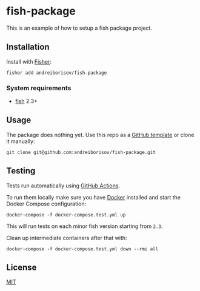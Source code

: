 # fish-package

This is an example of how to setup a fish package project.

## Installation

Install with [Fisher](https://github.com/jorgebucaran/fisher):

```fish
fisher add andreiborisov/fish-package
```

### System requirements

* [fish](https://fishshell.com) 2.3+

## Usage

The package does nothing yet. Use this repo as a [GitHub template](https://help.github.com/en/github/creating-cloning-and-archiving-repositories/creating-a-repository-from-a-template) or clone it manually:

```fish
git clone git@github.com:andreiborisov/fish-package.git
```

## Testing

Tests run automatically using [GitHub Actions](https://help.github.com/en/actions).

To run them locally make sure you have [Docker](https://www.docker.com/products/docker-desktop) installed and start the Docker Compose configuration:

```shell
docker-compose -f docker-compose.test.yml up
```

This will run tests on each minor fish version starting from `2.3`.

Clean up intermediate containers after that with:

```shell
docker-compose -f docker-compose.test.yml down --rmi all
```

## License

[MIT](LICENSE)

